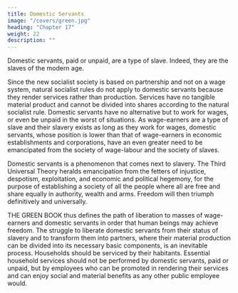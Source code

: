 ```yaml
---
title: Domestic Servants
image: "/covers/green.jpg"
heading: "Chapter 17"
weight: 22
description: ""
---
```



Domestic servants, paid or unpaid, are a type of slave. Indeed,
they are the slaves of the modern age.

Since the new socialist society is based on partnership and
not on a wage system, natural socialist rules do not apply to
domestic servants because they render services rather than production. Services have no tangible material product and cannot
be divided into shares according to the natural socialist rule.
Domestic servants have no alternative but to work for wages,
or even be unpaid in the worst of situations. As wage-earners
are a type of slave and their slavery exists as long as they work
for wages, domestic servants, whose position is lower than that
of wage-earners in economic establishments and corporations,
have an even greater need to be emancipated from the society of
wage-labour and the society of slaves.

Domestic servants is a phenomenon that comes next to slavery.
The Third Universal Theory heralds emancipation from the
fetters of injustice, despotism, exploitation, and economic and
political hegemony, for the purpose of establishing a society of
all the people where all are free and share equally in authority,
wealth and arms. Freedom will then triumph definitively and
universally.

THE GREEN BOOK thus defines the path of liberation to masses of wage-earners and domestic servants in order that human beings may achieve freedom. The struggle to liberate domestic servants from their status of slavery and to transform
them into partners, where their material production can be divided into its necessary basic components, is an inevitable process. Households should be serviced by their habitants. Essential
household services should not be performed by domestic servants, paid or unpaid, but by employees who can be promoted
in rendering their services and can enjoy social and material
benefits as any other public employee would.
